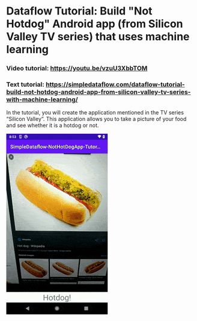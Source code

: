 # Dataflow Tutorial: Build "Not Hotdog" Android app (from Silicon Valley TV series) that uses machine learning  
   
### Video tutorial: https://youtu.be/vzuU3XbbTOM

### Text tutorial: https://simpledataflow.com/dataflow-tutorial-build-not-hotdog-android-app-from-silicon-valley-tv-series-with-machine-learning/  

In the tutorial, you will create the application mentioned in the TV series “Silicon Valley”. This application allows you to take a picture of your food and see whether it is a hotdog or not.


![Alt Text](readmeRes/nothotdog.gif)